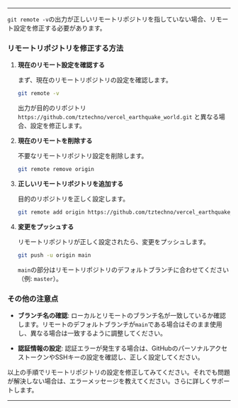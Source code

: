 
---

`git remote -v`の出力が正しいリモートリポジトリを指していない場合、リモート設定を修正する必要があります。

### リモートリポジトリを修正する方法

1. **現在のリモート設定を確認する**

   まず、現在のリモートリポジトリの設定を確認します。

   ```bash
   git remote -v
   ```

   出力が目的のリポジトリ `https://github.com/tztechno/vercel_earthquake_world.git` と異なる場合、設定を修正します。

2. **現在のリモートを削除する**

   不要なリモートリポジトリ設定を削除します。

   ```bash
   git remote remove origin
   ```

3. **正しいリモートリポジトリを追加する**

   目的のリポジトリを正しく設定します。

   ```bash
   git remote add origin https://github.com/tztechno/vercel_earthquake_world.git
   ```

4. **変更をプッシュする**

   リモートリポジトリが正しく設定されたら、変更をプッシュします。

   ```bash
   git push -u origin main
   ```

   `main`の部分はリモートリポジトリのデフォルトブランチに合わせてください（例: `master`）。

### その他の注意点

- **ブランチ名の確認**: ローカルとリモートのブランチ名が一致しているか確認します。リモートのデフォルトブランチが`main`である場合はそのまま使用し、異なる場合は一致するように調整してください。

- **認証情報の設定**: 認証エラーが発生する場合は、GitHubのパーソナルアクセストークンやSSHキーの設定を確認し、正しく設定してください。

以上の手順でリモートリポジトリの設定を修正してみてください。それでも問題が解決しない場合は、エラーメッセージを教えてください。さらに詳しくサポートします。

---
